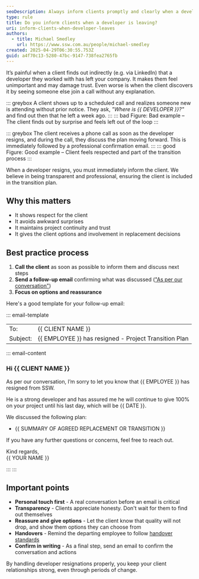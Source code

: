 ```yaml
---
seoDescription: Always inform clients promptly and clearly when a developer leaves, ensuring transparency and maintaining trust.
type: rule
title: Do you inform clients when a developer is leaving?
uri: inform-clients-when-developer-leaves
authors:
  - title: Michael Smedley
    url: https://www.ssw.com.au/people/michael-smedley
created: 2025-04-29T06:30:55.753Z
guid: a4f70c13-5280-47bc-9147-738fea2765fb
---
```


It’s painful when a client finds out indirectly (e.g. via LinkedIn) that a developer they worked with has left your company. It makes them feel unimportant and may damage trust. Even worse is when the client discovers it by seeing someone else join a call without any explanation.

<!--endintro-->

::: greybox
A client shows up to a scheduled call and realizes someone new is attending without prior notice. They ask, _"Where is {{ DEVELOPER }}?"_ and find out then that he left a week ago.
:::
::: bad
Figure: Bad example – The client finds out by surprise and feels left out of the loop
:::

::: greybox
The client receives a phone call as soon as the developer resigns, and during the call, they discuss the plan moving forward. This is immediately followed by a professional confirmation email.
:::
::: good
Figure: Good example – Client feels respected and part of the transition process
:::

When a developer resigns, you must immediately inform the client. We believe in being transparent and professional, ensuring the client is included in the transition plan.

## Why this matters

* It shows respect for the client
* It avoids awkward surprises
* It maintains project continuity and trust
* It gives the client options and involvement in replacement decisions

## Best practice process

1. **Call the client** as soon as possible to inform them and discuss next steps
2. **Send a follow-up email** confirming what was discussed (["As per our conversation"](/as-per-our-conversation-emails))
3. **Focus on options and reassurance**

Here's a good template for your follow-up email:

::: email-template

|          |     |
| -------- | --- |
| To:      | {{ CLIENT NAME }} |
| Subject: | {{ EMPLOYEE }} has resigned - Project Transition Plan |
::: email-content

### Hi {{ CLIENT NAME }}

As per our conversation, I’m sorry to let you know that {{ EMPLOYEE }} has resigned from SSW.

He is a strong developer and has assured me he will continue to give 100% on your project until his last day, which will be {{ DATE }}.

We discussed the following plan:
* {{ SUMMARY OF AGREED REPLACEMENT OR TRANSITION }}

If you have any further questions or concerns, feel free to reach out.

Kind regards,  
{{ YOUR NAME }}

:::
:::

## Important points

* **Personal touch first** - A real conversation before an email is critical
* **Transparency** - Clients appreciate honesty. Don't wait for them to find out themselves
* **Reassure and give options** - Let the client know that quality will not drop, and show them options they can choose from
* **Handovers** - Remind the departing employee to follow [handover standards](/hand-over-projects)
* **Confirm in writing** - As a final step, send an email to confirm the conversation and actions

By handling developer resignations properly, you keep your client relationships strong, even through periods of change.
